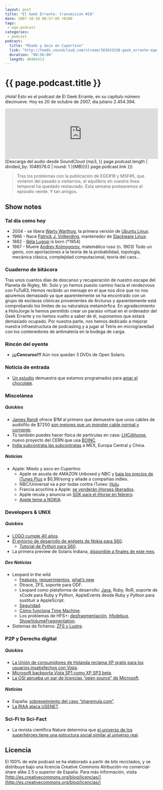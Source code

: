 ```yaml
---
layout: post
title: "El Geek Errante: transmisión #19"
date: 2007-10-30 00:57:09 +0100
tags:
 - ege-podcast
categories:
 - podcast
podcast:
  title: "Miedo y Asco en Cupertino"
  link: "http://feeds.soundcloud.com/stream/303033338-geek_errante-ege-podcast-ep19.mp3"
  duration: "00:56:06"
  length: 40404313
---
```


# {{ page.podcast.title }}
¡Hola! Esto es el podcast de El Geek Errante, en su capítulo número diecinueve. Hoy es 20 de octubre de 2007, día juliano 2.454.394.

<iframe width="100%" height="166" scrolling="no" frameborder="no" src="https://w.soundcloud.com/player/?url=https%3A//api.soundcloud.com/tracks/303033338&amp;color=ff5500&amp;auto_play=false&amp;hide_related=false&amp;show_comments=true&amp;show_user=true&amp;show_reposts=false"></iframe>
[Descarga del audio desde SoundCloud (mp3, {{ page.podcast.length | divided_by: 1048576.0 | round: 1 }}MB)]({{ page.podcast.link }})

> Tras los problemas con la publicación de EGE#18 y MSF#5, que vinieron del pasado a visitarnos, el equilibrio en vuestra línea temporal ha quedado restaurado. Esta semana postearemos el episodio veinte. Y tan amigos.

## Show notes

### Tal día como hoy
- 2004 - se libera [Warty Warthog](https://lists.ubuntu.com/archives/ubuntu-announce/2004-October/000003.html), la primera versión de [Ubuntu Linux](https://www.ubuntu.com/).
- 1966 - Nace [Patrick J. Volkerding](https://en.wikipedia.org/wiki/Patrick_Volkerding), mantenedor de [Slackware Linux](http://www.slackware.com/).
- 1882 - [Béla Lugosi](https://es.wikipedia.org/wiki/B%C3%A9la_Lugosi) is born (†1954)
- 1987 - Muere [Andrey Kolmogorov](https://en.wikipedia.org/wiki/Andrey_Kolmogorov), matemático ruso (n. 1903) Todo un genio, con aportaciones a la teoría de la probabilidad, topología, mecánica clásica, complejidad computacional, teoría del caos…

### Cuaderno de bitácora
Tras unos cuantos días de descanso y recuperación de nuestro escape del Planeta de Rigley, Mr. Solo y yo hemos puesto camino hacia el rendezvous con FuTuR3. Hemos recibido un mensaje en el que nos dice que no nos apuremos demasiado ya que aparentemente se ha encontrado con un grupo de esclavas clónicas provenientes de Arcturus y aparentemente está comprobando los límites de su naturaleza metamórfica. En agradecimiento a HoloJorge le hemos permitido crear un paraíso virtual en el ordenador del Geek Errante y no hemos vuelto a saber de él, suponemos que estará demasiado ocupado. Por nuestra parte, nos hemos dedicado a mejorar nuestra infraestructura de podcasting y a jugar al Tetris en microgravedad con los contenedores de antimateria en la bodega de carga.

### Rincón del oyente
- ***¡¡¡Concurso!!!*** Aún nos quedan 3 DVDs de Open Solaris.

### Noticia de entrada
- [Un estudio](http://web.archive.org/web/20071020100637/http://www.physorg.com/news111389753.html) demuestra que estamos programados para [amar el chocolate](https://en.wikipedia.org/wiki/Chocolate#Effects_on_health).

### Miscelánea

##### Quickies
- [James Randi](https://en.wikipedia.org/wiki/James_Randi) ofrece $1M al primero que demuestre que unos cables de audiófilo de $7250 [son mejores que un monster cable normal y corriente](http://gizmodo.com/305549/james-randi-offers-1-million-if-audiophiles-can-prove-7250-speaker-cables-are-better).
- Tú también puedes hacer física de partículas en casa: [LHC@home](https://lhcathome.cern.ch/lhcathome/), nuevo proyecto del CERN que usa [BOINC](https://boinc.berkeley.edu/).
- [India subcontrata las subcontratas](http://www.dvorak.org/blog/2007/10/17/india-outsourcing-outsourcing-idaho-you-still-have-a-chance/) a MEX, Europa Central y China.

##### Noticias
- Apple: Miedo y asco en Cupertino
    - Apple se asusta de AMAZON Unboxed y NBC y [baja los precios de iTunes Plus](http://www.cultofmac.com/1343/apple-extends-itunes-plus-to-indies-drops-price-selectively/) a $0,99/song y añade a compañías indies.
    - NBC/Universal va a por todas contra iTunes: [Hulu](http://variety.com/2007/digital/markets-festivals/nbc-universal-saying-hello-to-hulu-1117974515/).
    - Francia acochina a Apple: [se venderán iHorses liberados](https://www.engadget.com/2007/10/17/orange-to-sell-unlocked-iphone-in-france/).
    - Apple recula y anuncia un [SDK para el iHorse en febrero](http://appleinsider.com/articles/07/10/17/steve_jobs_confirms_native_iphone_sdk_by_february.html).
    - [Apple teme a NOKIA](https://www.engadget.com/2007/10/17/jobs-praises-nokias-3rd-party-app-scheme-but-he-has-it-wrong/).

### Developers & UNIX

##### Quickies
- [LOGO cumple 40 años](https://news.slashdot.org/story/07/10/16/1512239/forty-years-of-logo).
- [El entorno de desarrollo de widgets de Nokia para S60](http://barrapunto.com/article.pl?sid=07/10/15/1739217).
    - [Tutorial de Python para S60](http://www.mobilenin.com/pys60/menu.htm).
- La primera preview de Solaris Indiana, [disponible a finales de este mes](http://web.archive.org/web/20071017194500/http://blogs.sun.com/yunpu/entry/sun_s_project_indiana_to).

##### Dev Noticias
- Leopard in the wild
    - [Features](http://web.archive.org/web/20071107065406/http://www.apple.com/macosx/features/300.html?), [requerimientos](https://www.engadget.com/2007/10/16/leopard-system-requirements/#comments), [what’s new](http://web.archive.org/web/20071113190823/http://gizmodo.com/gadgets/the-unknown-leopard-features/whats-new+new-in-mac-os-x-leopards-300+-feature-list-311244.php)
    - Dtrace, ZFS, soporte para ODF.
    - Leopard como plataforma de desarrollo: [Java](http://web.archive.org/web/20071119145516/http://www.damnhandy.com/2007/10/17/some-mac-os-x-leopard-java-details/), Ruby, RoR, soporte de xCode para Ruby y Python, AppleEvents desde Ruby y Python para sustituir a AppleScript.
    - [Seguridad](http://web.archive.org/web/20071023183247/http://blogs.zdnet.com/security/?p=595).
    - [Cómo funciona Time Machine](http://appleinsider.com/articles/07/10/12/road_to_mac_os_x_leopard_time_machine.html).
    - Los problemas de HFS+: [desfragmentación](http://web.archive.org/web/20071023052842/http://www.macattorney.com/ts.html#Anchor-54380), [hfsdebug](http://www.osxbook.com/software/hfsdebug/), [ShowVolumeFragmentation](https://www.macupdate.com/app/mac/18451/showvolumefragmentation).
- Sistemas de ficheros: [ZFS y Lustre](http://web.archive.org/web/20071016145429/http://blogs.sun.com/atulvid/entry/lustre_the_scalable_storage_platform).

### P2P y Derecho digital

##### Quickies
- [La Unión de consumidores de Holanda reclama XP gratis para los usuarios insatisfechos con Vista](http://barrapunto.com/article.pl?sid=07/10/14/1029257).
- [Microsoft backporta Vista SP1 como XP SP3 beta](https://www.engadget.com/2007/10/09/microsoft-backports-vista-features-for-new-windows-xp-sp3-beta/#comments).
- [La OSI aprueba un par de licencias “open source” de Microsoft](https://opensource.org/node/207/).

##### Noticias
- España: [sobreseimiento del caso “sharemula.com”](http://www.derecho-internet.org/node/417).
- [La RIAA ataca USENET](https://torrentfreak.com/the-riaa-attacks-usenet-071016/).

### Sci-Fi to Sci-Fact
- La revista científica Nature determina que [el universo de los superhéroes tiene una estructura social similar al universo real](http://www.smartmobs.com/2007/08/28/emergent-super-hero-small-world/).

## Licencia
El 100% de este podcast se ha elaborado a partir de bits reciclados, y se distribuye bajo una licencia Creative Commons Atribución-no comercial-share alike 2.5 o superior de España. Para más información, visita [http://es.creativecommons.org/blog/licencias/](http://es.creativecommons.org/blog/licencias/)

